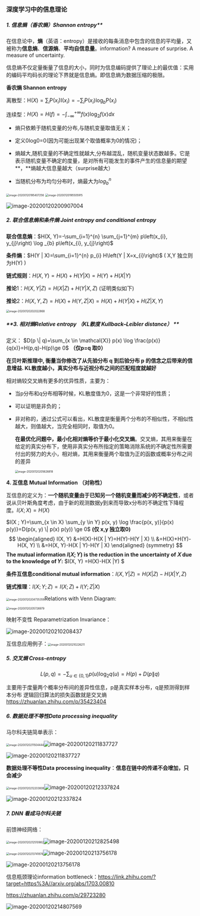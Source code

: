 ### 				深度学习中的信息理论

##### **1. 信息熵（香农熵）Shannon entropy****

在信息论中，**熵**（英语：entropy）是接收的每条消息中包含的信息的平均量，又被称为**信息熵**、**信源熵**、**平均自信息量**。information? A measure of surprise. A measure of uncertainty.

信息熵不仅定量衡量了信息的大小，同时为信息编码提供了理论上的最优值：实用的编码平均码长的理论下界就是信息熵。即信息熵为数据压缩的极限。

**香农熵 Shannon entropy** 

离散型：$\mathrm{H}(X)=\sum_{i} \mathrm{P}\left(x_{i}\right) \mathrm{I}\left(x_{i}\right)=-\sum_{i} \mathrm{P}\left(x_{i}\right) \log _{b} \mathrm{P}\left(x_{i}\right)$

连续型：$H(X)=H(f)=-\int_{-\infty}^{+\infty} f(x) \log _{2} f(x) d x$

* 熵只依赖于随机变量的分布,与随机变量取值无关；

* 定义0log0=0(因为可能出现某个取值概率为0的情况)；

* 熵越大,随机变量的不确定性就越大,分布越混乱，随机变量状态数越多。它是表示随机变量不确定的度量，是对所有可能发生的事件产生的信息量的期望**，**熵越大信息量越大（surprise越大）
* 当随机分布为均匀分布时，熵最大为$log_{b}^{n}$

<img src="https://raw.githubusercontent.com/xzyun2011/study-notes/main/img/20201028224446.png" alt="image-20200120195407256" style="zoom: 50%;" />

<img src="https://github.com/xzyun2011/study-notes/blob/main/img/image-20200120195505915.png" alt="image-20200120195505915" style="zoom: 50%;" />

![image-20200120200907004](https://github.com/xzyun2011/study-notes/blob/main/img/image-20200120200907004.png)

##### 2. 联合信息熵和条件熵 Joint entropy and conditional entropy

**联合信息熵**：$H(X, Y)=-\sum_{i=1}^{n} \sum_{j=1}^{m} p\left(x_{i}, y_{j}\right) \log _{b} p\left(x_{i}, y_{j}\right)$

**条件熵**：$H(Y | X)=\sum_{i=1}^{n} p_{i} H\left(Y | X=x_{i}\right)$  	( X,Y 独立则为H(Y) )

**链式规则**：$H(X, Y)=H(X)+H(Y | X)=H(Y)+H(X | Y)$

**推论**1：$H(X, Y | Z)=H(X | Z)+H(Y | X, Z)$  (证明类似如下)

**推论**2：$H(X, Y, Z)=H(X)+H(Y, Z | X)=H(X)+H(Y | X)+H(Z | X, Y)$

<img src="https://github.com/xzyun2011/study-notes/blob/main/img/image-20200120202022868.png" alt="image-20200120202022868" style="zoom:50%;" />

##### **3. 相对熵Relative entropy （KL散度 Kullback–Leibler distance） **

定义： $D(p \| q)=\sum_{x \in \mathcal{X}} p(x) \log \frac{p(x)}{q(x)}=H(p,q)-H(p)\ge 0$ **（仅p=q 取0）**

**在贝叶斯推理中, 衡量当你修改了从先验分布 q 到后验分布 p 的信念之后带来的信息增益.  KL散度越小，真实分布与近视分布之间的匹配程度就越好**

相对熵较交叉熵有更多的优异性质，主要为：

* 当p分布和q分布相等时候，KL散度值为0，这是一个非常好的性质；

* 可以证明是非负的；

* 非对称的，通过公式可以看出，KL散度是衡量两个分布的不相似性，不相似性越大，则值越大，当完全相同时，取值为0。

  **在最优化问题中，最小化相对熵等价于最小化交叉熵**。交叉熵，其用来衡量在给定的真实分布下，使用非真实分布所指定的策略消除系统的不确定性所需要付出的努力的大小，相对熵，其用来衡量两个取值为正的函数或概率分布之间的差异

  <img src="https://github.com/xzyun2011/study-notes/blob/main/img/image-20200120205626818.png" alt="image-20200120205626818" style="zoom:50%;" />

**4. 互信息 Mutual Information** **（对称性）**

互信息的定义为：**一个随机变量由于已知另一个随机变量而减少的不确定性**，或者说从贝叶斯角度考虑，由于新的观测数据y到来而导致x分布的不确定性下降程度。$I(X ; X)=H(X)$

$I(X ; Y)=\sum_{x \in X} \sum_{y \in Y} p(x, y) \log \frac{p(x, y)}{p(x) p(y)}=D(p(x, y) \| p(x) p(y)) \ge 0$    **(仅 x,y 独立取0)**
$$
\begin{aligned} I(X, Y) &=H(X)-H(X | Y)=H(Y)-H(Y | X) \\ &=H(X)+H(Y)-H(X, Y) \\ &=H(X, Y)-H(X | Y)-H(Y | X) \end{aligned} (symmetry)
$$
**The mutual information 𝐼(𝑋; 𝑌) is the reduction in the uncertainty of 𝑋 due to the knowledge of 𝑌:** $I(X, Y) =H(X)-H(X |Y) $

**条件互信息conditional mutual information**：$I(X, Y | Z)=H(X | Z)-H(X | Y, Z)$

**链式推理**：$I(X ; Y ; Z)=I(X ; Z)+I(Y ; Z | X)$

<img src="https://github.com/xzyun2011/study-notes/blob/main/img/image-20200120204735359.png" alt="image-20200120204735359" style="zoom:50%;" />Relations with Venn Diagram:

<img src="https://github.com/xzyun2011/study-notes/blob/main/img/image-20200120205726979.png" alt="image-20200120205726979" style="zoom:50%;" />

映射不变性 Reparametrization Invariance：

![image-20200120210208437](https://github.com/xzyun2011/study-notes/blob/main/img/image-20200120210208437.png)

互信息应用例子：<img src="https://github.com/xzyun2011/study-notes/blob/main/img/image-20200120210226211.png" alt="image-20200120210226211" style="zoom:50%;" />

##### 5. 交叉熵 Cross-entropy

$$
L(p, q)=-\sum_{u \in\{0,1\}} p(u) \log _{2} q(u)=H(p)+D(p \| q)
$$

主要用于度量两个概率分布间的差异性信息，p是真实样本分布，q是预测得到样本分布
逻辑回归算法的损失函数就是交叉熵 https://zhuanlan.zhihu.com/p/35423404

##### **6. 数据处理不等性Data processing inequality**

马尔科夫链简单表示：

<img src="https://github.com/xzyun2011/study-notes/blob/main/img/image-20200120211504444.png" alt="image-20200120211504444" style="zoom:50%;" />![image-20200120211837727](https://github.com/xzyun2011/study-notes/blob/main/img/image-20200120211837727.png)

![image-20200120211837727](https://github.com/xzyun2011/study-notes/blob/main/img/image-20200120211837727.png)

**数据处理不等性Data processing inequality**：**信息在链中的传递不会增加，只会减少**

<img src="https://github.com/xzyun2011/study-notes/blob/main/img/image-20200120212203808.png" alt="image-20200120212203808" style="zoom:50%;" />![image-20200120212337824](https://github.com/xzyun2011/study-notes/blob/main/img/image-20200120212337824.png)

![image-20200120212337824](https://github.com/xzyun2011/study-notes/blob/main/img/image-20200120212337824.png)

##### 7. DNN 看成马尔科夫链

前馈神经网络：

<img src="https://github.com/xzyun2011/study-notes/blob/main/img/image-20200120212510982.png" alt="image-20200120212510982" style="zoom:50%;" />![image-20200120212825498](https://github.com/xzyun2011/study-notes/blob/main/img/image-20200120212825498.png)

<img src="https://github.com/xzyun2011/study-notes/blob/main/img/image-20200120213741874.png" alt="image-20200120213741874" style="zoom:50%;" />![image-20200120213756178](https://github.com/xzyun2011/study-notes/blob/main/img/image-20200120213756178.png)

![image-20200120213756178](https://github.com/xzyun2011/study-notes/blob/main/img/image-20200120213756178.png)

信息瓶颈理论information bottleneck：https://link.zhihu.com/?target=https%3A//arxiv.org/abs/1703.00810

https://zhuanlan.zhihu.com/p/29723280

![image-20200120214807569](https://github.com/xzyun2011/study-notes/blob/main/img/image-20200120214807569.png)